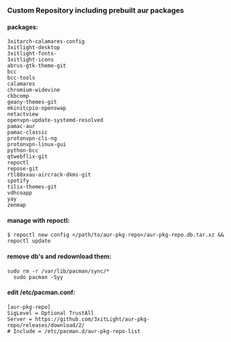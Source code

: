 ### Custom Repository including prebuilt aur packages

#### packages:
```
3xitarch-calamares-config
3xitlight-desktop
3xitlight-fonts-
3xitlight-icons
abrus-gtk-theme-git
bcc
bcc-tools
calamares
chromium-widevine
ckbcomp
geany-themes-git
mkinitcpio-openswap
netactview
openvpn-update-systemd-resolved
pamac-aur
pamac-classic
protonvpn-cli-ng
protonvpn-linux-gui
python-bcc
qtwebflix-git
repoctl
repose-git
rtl88xxau-aircrack-dkms-git
spotify
tilix-themes-git
vdhcoapp
yay
zenmap
```

#### manage with repoctl:

`
$ repoctl new config </path/to/aur-pkg-repo>/aur-pkg-repo.db.tar.xz && repoctl update
`  

#### remove db's and redownload them:
`
sudo rm -r /var/lib/pacman/sync/* 
`  
`  
sudo pacman -Syy  
`   

#### edit /etc/pacman.conf:

```
[aur-pkg-repo]
SigLevel = Optional TrustAll 
Server = https://github.com/3xitLight/aur-pkg-repo/releases/download/2/
# Include = /etc/pacman.d/aur-pkg-repo-list
```
